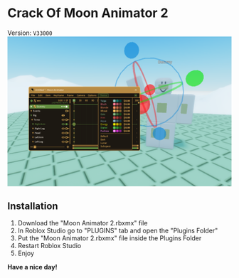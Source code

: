 # Crack Of Moon Animator 2
Version: `V33000`
![Screenshot](https://github.com/OopssSorry/Crack-Of-Moon-Animator-2/blob/main/Screenshot.png?raw=true)

## Installation
1. Download the "Moon Animator 2.rbxmx" file
2. In Roblox Studio go to "PLUGINS" tab and open the "Plugins Folder"
3. Put the "Moon Animator 2.rbxmx" file inside the Plugins Folder
4. Restart Roblox Studio
5. Enjoy

**Have a nice day!**
